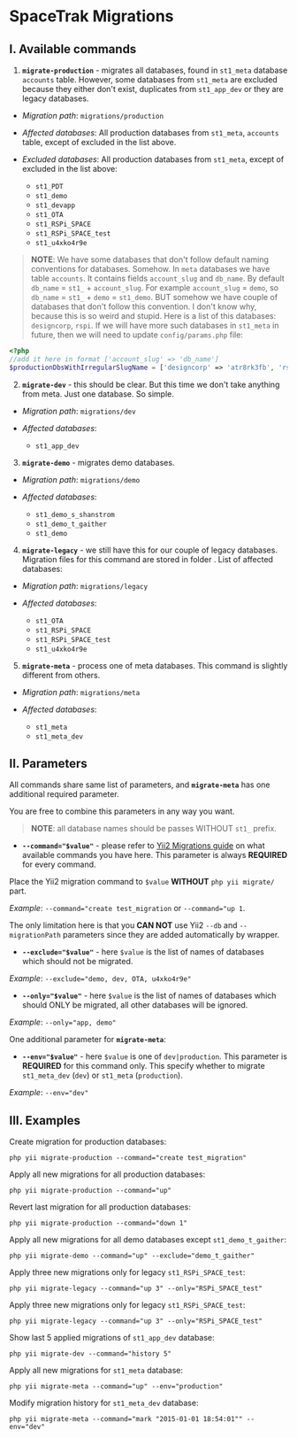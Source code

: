 SpaceTrak Migrations
====================

I. Available commands
----------------------

1. **`migrate-production`** - migrates all databases, found in `st1_meta` database `accounts` table.
However, some databases from `st1_meta` are excluded because they either don't exist, 
duplicates from `st1_app_dev` or they are legacy databases.
  - *Migration path*: `migrations/production`
  
  - *Affected databases*: All production databases from `st1_meta`, `accounts` table, except of excluded in the list above.
  
  - *Excluded databases*: All production databases from `st1_meta`, except of excluded in the list above:
      * `st1_PDT`
      * `st1_demo`
      * `st1_devapp`
      * `st1_OTA`
      * `st1_RSPi_SPACE`
      * `st1_RSPi_SPACE_test`
      * `st1_u4xko4r9e`

  > **NOTE**: We have some databases that don't follow default naming conventions for databases. Somehow.
  > In `meta` databases we have table `accounts`. It contains fields `account_slug` and `db_name`.
  > By default `db_name` = `st1_` + `account_slug`. For example `account_slug` = `demo`, so `db_name` = `st1_` + `demo` = `st1_demo`.
  > BUT somehow we have couple of databases that don't follow this convention. I don't know why, because this is so 
  > weird and stupid. Here is a list of this databases: `designcorp`, `rspi`. If we will have more such databases in `st1_meta`
  > in future, then we will need to update `config/params.php` file:
  ```php
  <?php
  //add it here in format ['account_slug' => 'db_name']
  $productionDbsWithIrregularSlugName = ['designcorp' => 'atr8rk3fb', 'rspi' => 'iistznr4z'];
  ```

2. **`migrate-dev`** - this should be clear. But this time we don't take anything from meta. Just one database. So simple.
  - *Migration path*: `migrations/dev`
  
  - *Affected databases*:  
      * `st1_app_dev`

3. **`migrate-demo`** - migrates demo databases.  
  - *Migration path*: `migrations/demo`
  
  - *Affected databases*:  
      * `st1_demo_s_shanstrom`  
      * `st1_demo_t_gaither`  
      * `st1_demo`

4. **`migrate-legacy`** - we still have this for our couple of legacy databases. Migration files for this command are stored in folder .
List of affected databases:
  - *Migration path*: `migrations/legacy`
  
  - *Affected databases*:  
      * `st1_OTA`
      * `st1_RSPi_SPACE`
      * `st1_RSPi_SPACE_test`
      * `st1_u4xko4r9e`

5. **`migrate-meta`** - process one of meta databases. This command is slightly different from others.
  - *Migration path*: `migrations/meta`
  
  - *Affected databases*:  
      * `st1_meta`
      * `st1_meta_dev`

II. Parameters
--------------

All commands share same list of parameters, and **`migrate-meta`** has one additional required parameter.

You are free to combine this parameters in any way you want.

  > **NOTE**: all database names should be passes WITHOUT `st1_` prefix.
  
  - **`--command="$value"`** - please refer to [Yii2 Migrations guide](https://github.com/yiisoft/yii2/blob/master/docs/guide/db-migrations.md) on 
  what available commands you have here. This parameter is always **REQUIRED** for every command.
  
  Place the Yii2 migration command to `$value` **WITHOUT** `php yii migrate/` part.
  
  *Example*: `--command="create test_migration` or `--command="up 1`.
  
  The only limitation here is that you **CAN NOT** use Yii2 `--db` and `--migrationPath` parameters since they are added automatically by wrapper.
  - **`--exclude="$value"`** - here `$value` is the list of names of databases which should not be migrated.
  
  *Example*:  `--exclude="demo, dev, OTA, u4xko4r9e"`
  - **`--only="$value"`** - here `$value` is the list of names of databases which should ONLY be migrated, all other databases will
  be ignored.
  
  *Example*:  `--only="app, demo"`

One additional parameter for **`migrate-meta`**:

  - **`--env="$value"`** - here `$value` is one of `dev|production`. This parameter is **REQUIRED** for this command only.
  This specify whether to migrate `st1_meta_dev` (`dev`) or `st1_meta` (`production`).
  
  *Example*:  `--env="dev"`


III. Examples
-------------

Create migration for production databases:

  `php yii migrate-production --command="create test_migration"`

Apply all new migrations for all production databases:

  `php yii migrate-production --command="up"`

Revert last migration for all production databases:

  `php yii migrate-production --command="down 1"`
  
Apply all new migrations for all demo databases except `st1_demo_t_gaither`:

  `php yii migrate-demo --command="up" --exclude="demo_t_gaither"`
  
Apply three new migrations only for legacy `st1_RSPi_SPACE_test`:

  `php yii migrate-legacy --command="up 3" --only="RSPi_SPACE_test"`
  
Apply three new migrations only for legacy `st1_RSPi_SPACE_test`:

  `php yii migrate-legacy --command="up 3" --only="RSPi_SPACE_test"`
  
Show last 5 applied migrations of `st1_app_dev` database:

  `php yii migrate-dev --command="history 5"`
  
Apply all new migrations for `st1_meta` database:

  `php yii migrate-meta --command="up" --env="production"`
  
Modify migration history for `st1_meta_dev` database:

  `php yii migrate-meta --command="mark "2015-01-01 18:54:01"" --env="dev"`
